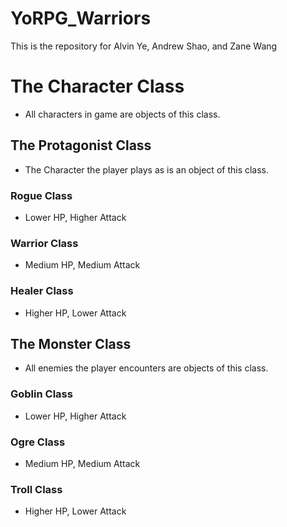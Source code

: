 # YoRPG_Warriors
This is the repository for Alvin Ye, Andrew Shao, and Zane Wang

# The Character Class
* All characters in game are objects of this class.

## The Protagonist Class
* The Character the player plays as is an object of this class.

### Rogue Class
* Lower HP, Higher Attack
### Warrior Class
* Medium HP, Medium Attack
### Healer Class
* Higher HP, Lower Attack

## The Monster Class
* All enemies the player encounters are objects of this class.

### Goblin Class
* Lower HP, Higher Attack
### Ogre Class
* Medium HP, Medium Attack
### Troll Class
* Higher HP, Lower Attack
